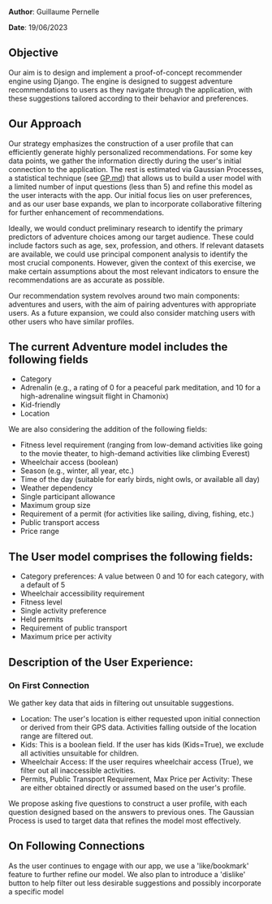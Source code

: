 **Author**: Guillaume Pernelle

**Date**: 19/06/2023

## Objective 
Our aim is to design and implement a proof-of-concept recommender engine using Django. The engine is designed
to suggest adventure recommendations to users as they navigate through the application, with these suggestions tailored
according to their behavior and preferences.

## Our Approach 
Our strategy emphasizes the construction of a user profile that can efficiently generate highly
personalized recommendations. For some key data points, we gather the information directly during the user's initial
connection to the application. The rest is estimated via Gaussian Processes, a statistical technique (see [GP.md](GP.md)) that allows us to build a user model with a limited number of input questions (less than 5) and refine this model
as the user interacts with the app. Our initial focus lies on user preferences, and as our user base expands, we plan to
incorporate collaborative filtering for further enhancement of recommendations.

Ideally, we would conduct preliminary research to identify the primary predictors of adventure choices among our target
audience. These could include factors such as age, sex, profession, and others. If relevant datasets are available, we
could use principal component analysis to identify the most crucial components. However, given the context of this
exercise, we make certain assumptions about the most relevant indicators to ensure the recommendations are as accurate
as possible.

Our recommendation system revolves around two main components: adventures and users, with the aim of pairing adventures
with appropriate users. As a future expansion, we could also consider matching users with other users who have similar
profiles.

## The current Adventure model includes the following fields

- Category
- Adrenalin (e.g., a rating of 0 for a peaceful park meditation, and 10 for a high-adrenaline wingsuit flight in Chamonix)
- Kid-friendly
- Location

We are also considering the addition of the following fields:

- Fitness level requirement (ranging from low-demand activities like going to the movie theater, to high-demand activities
like climbing Everest)
- Wheelchair access (boolean)
- Season (e.g., winter, all year, etc.)
- Time of the day (suitable for early birds, night owls, or available all day)
- Weather dependency
- Single participant allowance
- Maximum group size
- Requirement of a permit (for activities like sailing, diving, fishing, etc.)
- Public transport access
- Price range

## The User model comprises the following fields:

- Category preferences: A value between 0 and 10 for each category, with a default of 5
- Wheelchair accessibility requirement
- Fitness level
- Single activity preference
- Held permits
- Requirement of public transport
- Maximum price per activity 


## Description of the User Experience:

### On First Connection
We gather key data that aids in filtering out unsuitable suggestions.

- Location: The user's location is either requested upon initial connection or derived from their GPS data. Activities
falling outside of the location range are filtered out.
- Kids: This is a boolean field. If the user has kids (Kids=True), we exclude all activities unsuitable for children.
- Wheelchair Access: If the user requires wheelchair access (True), we filter out all inaccessible activities.
- Permits, Public Transport Requirement, Max Price per Activity: These are either obtained directly or assumed based on
the user's profile.

We propose asking five questions to construct a user profile, with each question designed based on the answers to
previous ones. The Gaussian Process is used to target data that refines the model most effectively.

## On Following Connections

As the user continues to engage with our app, we use a 'like/bookmark' feature to further refine our model. We also plan
to introduce a 'dislike' button to help filter out less desirable suggestions and possibly incorporate a specific model